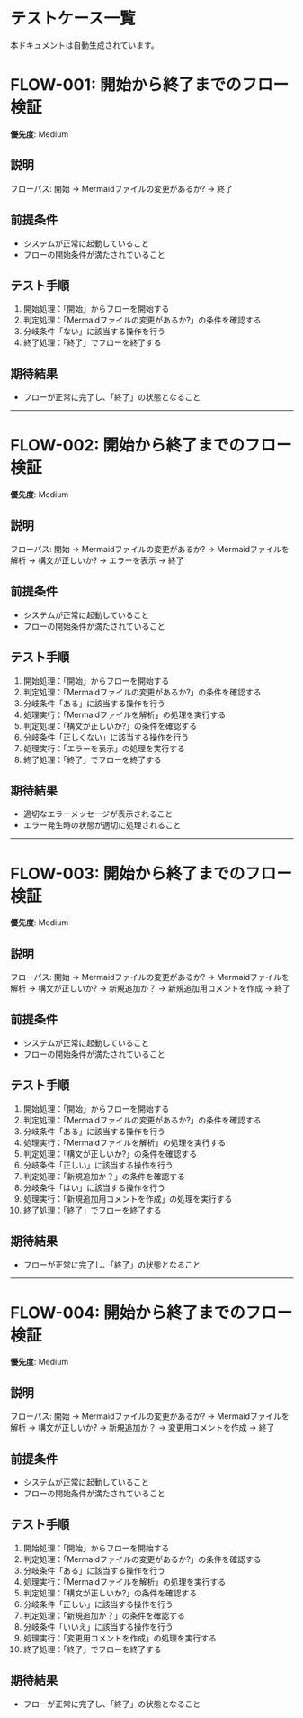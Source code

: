 # テストケース一覧

本ドキュメントは自動生成されています。

# FLOW-001: 開始から終了までのフロー検証

**優先度**: Medium

## 説明
フローパス: 開始 → Mermaidファイルの変更があるか? → 終了

## 前提条件
- システムが正常に起動していること
- フローの開始条件が満たされていること

## テスト手順
1. 開始処理：「開始」からフローを開始する
2. 判定処理：「Mermaidファイルの変更があるか?」の条件を確認する
3. 分岐条件「ない」に該当する操作を行う
4. 終了処理：「終了」でフローを終了する

## 期待結果
- フローが正常に完了し、「終了」の状態となること

---

# FLOW-002: 開始から終了までのフロー検証

**優先度**: Medium

## 説明
フローパス: 開始 → Mermaidファイルの変更があるか? → Mermaidファイルを解析 → 構文が正しいか? → エラーを表示 → 終了

## 前提条件
- システムが正常に起動していること
- フローの開始条件が満たされていること

## テスト手順
1. 開始処理：「開始」からフローを開始する
2. 判定処理：「Mermaidファイルの変更があるか?」の条件を確認する
3. 分岐条件「ある」に該当する操作を行う
4. 処理実行：「Mermaidファイルを解析」の処理を実行する
5. 判定処理：「構文が正しいか?」の条件を確認する
6. 分岐条件「正しくない」に該当する操作を行う
7. 処理実行：「エラーを表示」の処理を実行する
8. 終了処理：「終了」でフローを終了する

## 期待結果
- 適切なエラーメッセージが表示されること
- エラー発生時の状態が適切に処理されること

---

# FLOW-003: 開始から終了までのフロー検証

**優先度**: Medium

## 説明
フローパス: 開始 → Mermaidファイルの変更があるか? → Mermaidファイルを解析 → 構文が正しいか? → 新規追加か？ → 新規追加用コメントを作成 → 終了

## 前提条件
- システムが正常に起動していること
- フローの開始条件が満たされていること

## テスト手順
1. 開始処理：「開始」からフローを開始する
2. 判定処理：「Mermaidファイルの変更があるか?」の条件を確認する
3. 分岐条件「ある」に該当する操作を行う
4. 処理実行：「Mermaidファイルを解析」の処理を実行する
5. 判定処理：「構文が正しいか?」の条件を確認する
6. 分岐条件「正しい」に該当する操作を行う
7. 判定処理：「新規追加か？」の条件を確認する
8. 分岐条件「はい」に該当する操作を行う
9. 処理実行：「新規追加用コメントを作成」の処理を実行する
10. 終了処理：「終了」でフローを終了する

## 期待結果
- フローが正常に完了し、「終了」の状態となること

---

# FLOW-004: 開始から終了までのフロー検証

**優先度**: Medium

## 説明
フローパス: 開始 → Mermaidファイルの変更があるか? → Mermaidファイルを解析 → 構文が正しいか? → 新規追加か？ → 変更用コメントを作成 → 終了

## 前提条件
- システムが正常に起動していること
- フローの開始条件が満たされていること

## テスト手順
1. 開始処理：「開始」からフローを開始する
2. 判定処理：「Mermaidファイルの変更があるか?」の条件を確認する
3. 分岐条件「ある」に該当する操作を行う
4. 処理実行：「Mermaidファイルを解析」の処理を実行する
5. 判定処理：「構文が正しいか?」の条件を確認する
6. 分岐条件「正しい」に該当する操作を行う
7. 判定処理：「新規追加か？」の条件を確認する
8. 分岐条件「いいえ」に該当する操作を行う
9. 処理実行：「変更用コメントを作成」の処理を実行する
10. 終了処理：「終了」でフローを終了する

## 期待結果
- フローが正常に完了し、「終了」の状態となること